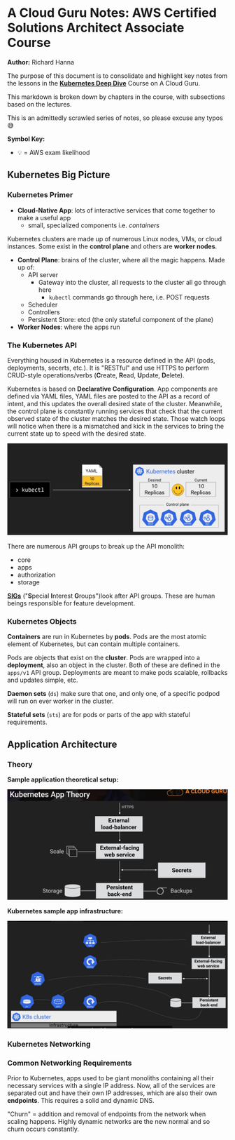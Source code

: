 # A Cloud Guru Notes: AWS Certified Solutions Architect Associate Course

**Author:** Richard Hanna

The purpose of this document is to consolidate and highlight key notes from the lessons in the [**Kubernetes Deep Dive**](https://learn.acloud.guru/course/kubernetes-deep-dive/overview) Course on A Cloud Guru.

This markdown is broken down by chapters in the course, with subsections based on the lectures.

This is an admittedly scrawled series of notes, so please excuse any typos :sweat_smile:

**Symbol Key:**

- :bulb: = AWS exam likelihood

## Kubernetes Big Picture

### Kubernetes Primer

- **Cloud-Native App**: lots of interactive services that come together to make a useful app
  - small, specialized components i.e. _containers_

Kubernetes clusters are made up of numerous Linux nodes, VMs, or cloud instances. Some exist in the **control plane** and others are **worker nodes**.

- **Control Plane**: brains of the cluster, where all the magic happens. Made up of:
  - API server
    - Gateway into the cluster, all requests to the cluster all go through here
      - `kubectl` commands go through here, i.e. POST requests
  - Scheduler
  - Controllers
  - Persistent Store: etcd (the only stateful component of the plane)
- **Worker Nodes**: where the apps run

### The Kubernetes API

Everything housed in Kubernetes is a resource defined in the API (pods, deployments, secerts, etc.). It is "RESTful" and use HTTPS to perform CRUD-style operations/verbs (**C**reate, **R**ead, **U**pdate, **D**elete).

Kubernetes is based on **Declarative Configuration**. App components are defined via YAML files, YAML files are posted to the API as a record of intent, and this updates the overall desired state of the cluster. Meanwhile, the control plane is constantly running services that check that the current observed state of the cluster matches the desired state. Those watch loops will notice when there is a mismatched and kick in the services to bring the current state up to speed with the desired state.

![Current vs Desired State](/img/current_vs_desired_state.png)

There are numerous API groups to break up the API monolith:

- core
- apps
- authorization
- storage

[**SIGs**](https://github.com/kubernetes/community/blob/master/sig-list.md) ("**S**pecial **I**nterest **G**roups")look after API groups. These are human beings responsible for feature development.

### Kubernetes Objects

**Containers** are run in Kubernetes by **pods**. Pods are the most atomic element of Kubernetes, but can contain multiple containers.

Pods are objects that exist on the **cluster**. Pods are wrapped into a **deployment**, also an object in the cluster. Both of these are defined in the `apps/v1` API group. Deployments are meant to make pods scalable, rollbacks and updates simple, etc.

**Daemon sets** (`ds`) make sure that one, and only one, of a specific podpod will run on ever worker in the cluster.

**Stateful sets** (`sts`) are for pods or parts of the app with stateful requirements.

## Application Architecture

### Theory

**Sample application theoretical setup:**

![Sample App Setup](/img/sample_app_setup.png)

**Kubernetes sample app infrastructure:**

![Sample App K8s Infra](/img/sample_app_k8s_infra.png)

### Kubernetes Networking

### Common Networking Requirements

Prior to Kubernetes, apps used to be giant monoliths containing all their necessary services with a single IP address. Now, all of the services are separated out and have their own IP addresses, which are also their own **endpoints**. This requires a solid and dynamic DNS.

"Churn" = addition and removal of endpoints from the network when scaling happens. Highly dynamic networks are the new normal and so churn occurs constantly.